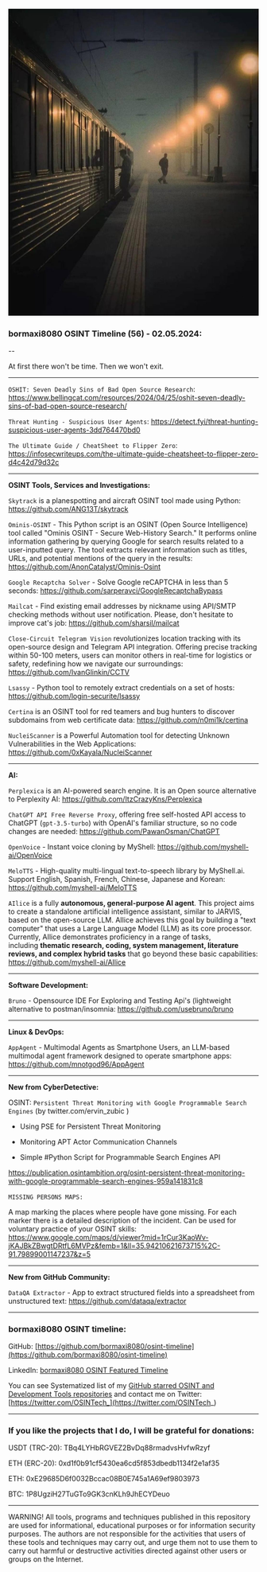 ![alt text](img/56.jpg)
### bormaxi8080 OSINT Timeline (56) - 02.05.2024:

--

At first there won't be time. Then we won't exit.

----

```OSHIT: Seven Deadly Sins of Bad Open Source Research```: https://www.bellingcat.com/resources/2024/04/25/oshit-seven-deadly-sins-of-bad-open-source-research/

```Threat Hunting - Suspicious User Agents```: https://detect.fyi/threat-hunting-suspicious-user-agents-3dd764470bd0

```The Ultimate Guide / CheatSheet to Flipper Zero```: https://infosecwriteups.com/the-ultimate-guide-cheatsheet-to-flipper-zero-d4c42d79d32c

----

**OSINT Tools, Services and Investigations:**

```Skytrack``` is a planespotting and aircraft OSINT tool made using Python: https://github.com/ANG13T/skytrack

```Ominis-OSINT``` - This Python script is an OSINT (Open Source Intelligence) tool called "Ominis OSINT - Secure Web-History Search." It performs online information gathering by querying Google for search results related to a user-inputted query. The tool extracts relevant information such as titles, URLs, and potential mentions of the query in the results: https://github.com/AnonCatalyst/Ominis-Osint

```Google Recaptcha Solver``` - Solve Google reCAPTCHA in less than 5 seconds: https://github.com/sarperavci/GoogleRecaptchaBypass

```Mailcat``` - Find existing email addresses by nickname using API/SMTP checking methods without user notification. Please, don't hesitate to improve cat's job: https://github.com/sharsil/mailcat

```Close-Circuit Telegram Vision``` revolutionizes location tracking with its open-source design and Telegram API integration. Offering precise tracking within 50-100 meters, users can monitor others in real-time for logistics or safety, redefining how we navigate our surroundings: https://github.com/IvanGlinkin/CCTV

```Lsassy``` - Python tool to remotely extract credentials on a set of hosts: https://github.com/login-securite/lsassy

```Certina``` is an OSINT tool for red teamers and bug hunters to discover subdomains from web certificate data: https://github.com/n0mi1k/certina

```NucleiScanner``` is a Powerful Automation tool for detecting Unknown Vulnerabilities in the Web Applications: https://github.com/0xKayala/NucleiScanner

----

**AI:**

```Perplexica``` is an AI-powered search engine. It is an Open source alternative to Perplexity AI: https://github.com/ItzCrazyKns/Perplexica

```ChatGPT API Free Reverse Proxy```, offering free self-hosted API access to ChatGPT (`gpt-3.5-turbo`) with OpenAI's familiar structure, so no code changes are needed: https://github.com/PawanOsman/ChatGPT

```OpenVoice``` - Instant voice cloning by MyShell: https://github.com/myshell-ai/OpenVoice

```MeloTTS``` - High-quality multi-lingual text-to-speech library by MyShell.ai. Support English, Spanish, French, Chinese, Japanese and Korean: https://github.com/myshell-ai/MeloTTS

```AIlice``` is a fully **autonomous, general-purpose AI agent**. This project aims to create a standalone artificial intelligence assistant, similar to JARVIS, based on the open-source LLM. AIlice achieves this goal by building a "text computer" that uses a Large Language Model (LLM) as its core processor. Currently, AIlice demonstrates proficiency in a range of tasks, including **thematic research, coding, system management, literature reviews, and complex hybrid tasks** that go beyond these basic capabilities: https://github.com/myshell-ai/AIlice

---

**Software Development:**

```Bruno``` - Opensource IDE For Exploring and Testing Api's (lightweight alternative to postman/insomnia: https://github.com/usebruno/bruno

----

**Linux & DevOps:**

```AppAgent``` - Multimodal Agents as Smartphone Users, an LLM-based multimodal agent framework designed to operate smartphone apps: https://github.com/mnotgod96/AppAgent

----

**New from CyberDetective:**

OSINT: ```Persistent Threat Monitoring with Google Programmable Search Engines``` (by twitter.com/ervin_zubic )

- Using PSE for Persistent Threat Monitoring

- Monitoring APT Actor Communication Channels

- Simple #Python Script for Programmable Search Engines API

https://publication.osintambition.org/osint-persistent-threat-monitoring-with-google-programmable-search-engines-959a141831c8

```MISSING PERSONS MAPS:```

A map marking the places where people have gone missing. For each marker there is a detailed description of the incident. Can be used for voluntary practice of your OSINT skills: https://www.google.com/maps/d/viewer?mid=1rCur3KaoWv-jKAJBkZBwgtDRtfL6MVPz&femb=1&ll=35.94210621673715%2C-91.79899001147237&z=5

----

**New from GitHub Community:**

```DataQA Extractor``` - App to extract structured fields into a spreadsheet from unstructured text: https://github.com/dataqa/extractor

----
### bormaxi8080 OSINT timeline:

GitHub: [https://github.com/bormaxi8080/osint-timeline](https://github.com/bormaxi8080/osint-timeline)

LinkedIn: [bormaxi8080 OSINT Featured Timeline](https://www.linkedin.com/in/osintech/details/featured/)

You can see Systematized list of my [GitHub starred OSINT and Development Tools repositories](https://github.com/bormaxi8080/github-starred-repos-builder/blob/main/starred_repos.md)
and contact me on Twitter: [https://twitter.com/OSINTech_](https://twitter.com/OSINTech_)

----
### If you like the projects that I do, I will be grateful for donations:

USDT (TRC-20): TBq4LYHbRGVEZ2BvDq88rmadvsHvfwRzyf

ETH (ERC-20): 0xd1f0b91cf5430ea6cd5f853dbedb1134f2e1af35

ETH: 0xE29685D6f0032Bccac08B0E745a1A69ef9803973

BTC: 1P8UgziH27TuGTo9GK3cnKLh9JhECYDeuo

----

WARNING! All tools, programs and techniques published in this repository are used for informational, educational purposes or for information security purposes. The authors are not responsible for the activities that users of these tools and techniques may carry out, and urge them not to use them to carry out harmful or destructive activities directed against other users or groups on the Internet.